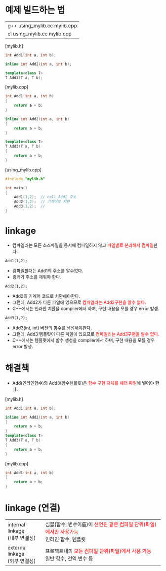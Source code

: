 <style>
r { color: Red }
o { color: Orange }
g { color: Green }
</style>

# 예제 빌드하는 법
||
|--|
|g++ using_mylib.cc mylib.cpp|
|cl using_mylib.cc mylib.cpp|

[mylib.h]
```c++
int Add1(int a, int b);

inline int Add2(int a, int b);

template<class T> 
T Add3(T a, T b);
```

[mylib.cpp]
```c++
int Add1(int a, int b)
{
	return a + b;
}

inline int Add2(int a, int b)
{
	return a + b;
}

template<class T> 
T Add3(T a, T b)
{
	return a + b;
}
```

[using_mylib.cpp]
```c++
#include "mylib.h"

int main()
{
	Add1(1,2);  // call Add1 주소
	Add2(1,2);  // 기계어로 치환
	Add3(1,2);  // 
}
```

# linkage
- 컴파일러는 모든 소스파일을 동시에 컴파일하지 않고 <r>파일별로 분리해서 컴파일</r>한다.

`Add1(1,2);`
- 컴파일할때는 Add1의 주소를 알수없다.
- 링커가 주소를 채워야 한다.

`Add2(1,2);`
- Add2의 기계어 코드로 치환해야한다. 
- 그런데, Add2가 다른 파일에 있으므로 <r>컴파일러는 Add2구현을 알수 없다.</r>
- C++에서는 인라인 치환을 compiler에서 하며, 구현 내용을 모를 경우 error 발생.

`Add3(1,2);`
- Add3(int, int) 버전의 함수를 생성해야한다.
- 그런데, Add3 템플릿이 다른 파일에 있으므로 <r>컴파일러는 Add3구현을 알수 없다.</r>
- C++에서는 템플릿에서 함수 생성을 compiler에서 하며, 구현 내용을 모를 경우 error 발생.

# 해결책
- Add(인라인함수)와 Add3(함수템플릿)은 <r>함수 구현 자체를 헤더 파일</r>에 넣어야 한다.

[mylib.h]
```c++
int Add1(int a, int b);

inline int Add2(int a, int b)
{
	return a + b;
}
template<class T> 
T Add3(T a, T b)
{
	return a + b;
}
```

[mylib.cpp]
```c++
int Add1(int a, int b)
{
	return a + b;
}
```

# linkage (연결)
|||
|--|--|
|internal linkage<br>(내부 연결성)|심블(함수, 변수이름)이 <r>선언된 같은 컴파일 단위(파일)에서만 사용가능</r><br>인라인 함수, 템플릿|
|external linkage<br>(외부 연결성)|프로젝트내의 <r>모든 컴파일 단위(파일)에서 사용 가능</r><br>일반 함수, 전역 변수 등|
